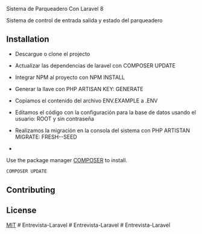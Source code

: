 Sistema de Parqueadero Con Laravel 8

Sistema de control de entrada salida y estado del parqueadero

## Installation

* Descargue o clone el projecto

* Actualizar las dependencias de laravel con COMPOSER UPDATE

* Integrar NPM al proyecto con NPM INSTALL

* Generar la llave con PHP ARTISAN KEY: GENERATE

* Copiamos el contenido del archivo ENV.EXAMPLE a .ENV

* Editamos el código con la configuración para la base de datos usando el usuario: ROOT y sin contraseña

* Realizamos la migración en la consola del sistema con PHP ARTISTAN MIGRATE: FRESH--SEED

* 

Use the package manager [COMPOSER](https://getcomposer.org/) to install.

```bash
COMPOSER UPDATE
```



## Contributing


## License
[MIT](https://choosealicense.com/licenses/mit/)
#   E n t r e v i s t a - L a r a v e l  
 #   E n t r e v i s t a - L a r a v e l  
 #   E n t r e v i s t a - L a r a v e l  
 